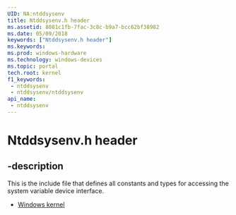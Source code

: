 ```yaml
---
UID: NA:ntddsysenv
title: Ntddsysenv.h header
ms.assetid: 8081c1fb-7fac-3c8c-b9a7-bcc62bf38982
ms.date: 05/09/2018
keywords: ["Ntddsysenv.h header"]
ms.keywords: 
ms.prod: windows-hardware
ms.technology: windows-devices
ms.topic: portal
tech.root: kernel
f1_keywords:
 - ntddsysenv
 - ntddsysenv/ntddsysenv
api_name:
 - ntddsysenv
---
```


# Ntddsysenv.h header


## -description

This is the include file that defines all constants and types for
accessing the system variable device interface.

- [Windows kernel](../_kernel/index.md)

